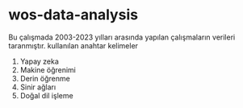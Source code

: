# wos-data-analysis
Bu çalışmada 2003-2023 yılları arasında yapılan çalışmaların verileri taranmıştır. kullanılan anahtar kelimeler
1. Yapay zeka
2. Makine öğrenimi
3. Derin öğrenme
4. Sinir ağları
5. Doğal dil işleme
